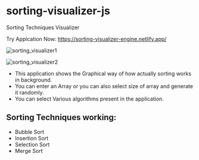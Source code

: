 # sorting-visualizer-js
Sorting Techniques Visualizer

Try Applcation Now: https://sorting-visualizer-engine.netlify.app/

![sorting_visualizer1](https://github.com/himeshnishant1/sorting-visualizer-js/assets/24701555/f4fcbe64-8e79-4031-9c47-102c6e5d93d5)


![sorting_visualizer2](https://github.com/himeshnishant1/sorting-visualizer-js/assets/24701555/002247ab-82aa-4b27-82aa-ac3b4841bb2e)

- This application shows the Graphical way of how actually sorting works in background.
- You can enter an Array or you can also select size of array and generate it randomly.
- You can select Various algorithms present in the application.

## Sorting Techniques working:
- Bubble Sort
- Insertion Sort
- Selection Sort
- Merge Sort
